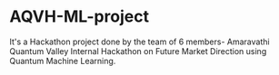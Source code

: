 # AQVH-ML-project
It's a Hackathon project done by the team of 6 members- Amaravathi Quantum Valley Internal Hackathon on Future Market Direction using Quantum Machine Learning.
